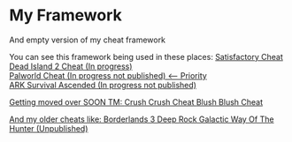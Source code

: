 # My Framework
 And empty version of my cheat framework

You can see this framework being used in these places:
<a href="https://github.com/Omega172/Satisfactory-Cheat">Satisfactory Cheat<br>
<a href="https://github.com/Omega172/Dead-Island-2-Cheat">Dead Island 2 Cheat (In progress)<br>
<a href="https://github.com/Omega172/Palworld-Cheat">Palworld Cheat (In progress not published) <-- Priority<br>
ARK Survival Ascended (In progress not published)

Getting moved over SOON TM:
<a href="https://github.com/Omega172/Crush-Crush-Cheat">Crush Crush Cheat
<a href="https://github.com/Omega172/Blush-Blush-Cheat">Blush Blush Cheat


And my older cheats like:
Borderlands 3
Deep Rock Galactic
Way Of The Hunter (Unpublished)
